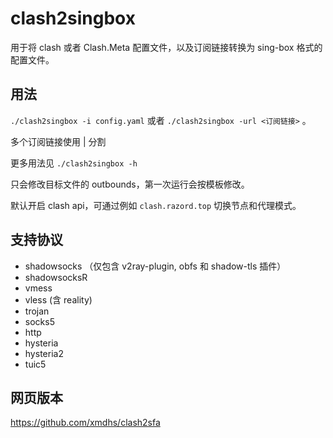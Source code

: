 # clash2singbox

用于将 clash 或者 Clash.Meta 配置文件，以及订阅链接转换为 sing-box 格式的配置文件。

## 用法

`./clash2singbox -i config.yaml` 或者 `./clash2singbox -url <订阅链接>` 。

多个订阅链接使用 | 分割

更多用法见 `./clash2singbox -h`

只会修改目标文件的 outbounds，第一次运行会按模板修改。

默认开启 clash api，可通过例如 `clash.razord.top` 切换节点和代理模式。

## 支持协议

- shadowsocks （仅包含 v2ray-plugin, obfs 和 shadow-tls 插件）
- shadowsocksR
- vmess
- vless (含 reality)
- trojan
- socks5
- http
- hysteria
- hysteria2
- tuic5

## 网页版本

https://github.com/xmdhs/clash2sfa
